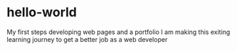 # hello-world
My first steps developing web pages and a portfolio
I am making this exiting learning journey to get a better job as a web developer
